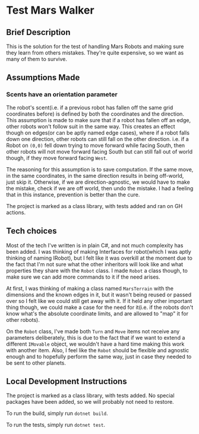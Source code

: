 # Test Mars Walker

## Brief Description
This is the solution for the test of handling Mars Robots and making sure they learn from others mistakes. They're quite expensive, so we want as many of them to survive.

## Assumptions Made

### Scents have an orientation parameter
 The robot's scent(i.e. if a previous robot has fallen off the same grid coordinates before) is defined by both the coordinates and the direction. This assumption is made to make sure that if a robot has fallen off an edge, other robots won't follow suit in the same way. This creates an effect though on edges(or can be aptly named edge cases), where if a robot falls down one direction, other robots can still fall on the other direction. i.e. if a Robot on `(0,0)` fell down trying to move forward while facing South, then other robots will not move forward facing South but can still fall out of world though, if they move forward facing `West`. 

 The reasoning for this assumption is to save computation. If the same move, in the same coordinates, in the same direction results in being off-world, just skip it. Otherwise, if we are direction-agnostic, we would have to make the mistake, check if we are off world, then undo the mistake. I had a feeling that in this instance, prevention is better than the cure.

The project is marked as a class library, with tests added and ran on GH actions.

## Tech choices
Most of the tech I've written is in plain C#, and not much complexity has been added. I was thinking of making Interfaces for robot(which I was aptly thinking of naming IRobot), but I felt like it was overkill at the moment due to the fact that I'm not sure what the other inheritors will look like and what properties they share with the `Robot` class. I made `Robot` a class though, to make sure we can add more commands to it if the need arises.

At first, I was thinking of making a class named `MarsTerrain` with the dimensions and the known edges in it, but it wasn't being reused or passed over so I felt like we could still get away with it. If it held any other important thing though, we could make a case for the need for it(i.e. if the robots don't know what's the absolute coordinate limits, and are allowed to "map" it for other robots).

On the `Robot` class, I've made both `Turn` and `Move` items not receive any parameters deliberately, this is due to the fact that if we want to extend a different `IMovable` object, we wouldn't have a hard time making this work with another item. Also, I feel like the `Robot` should be flexible and agnostic enough and to hopefully perform the same way, just in case they needed to be sent to other planets.

## Local Development Instructions
The project is marked as a class library, with tests added. No special packages have been added, so we will probably not need to restore.

To run the build, simply run `dotnet build`.

To run the tests, simply run `dotnet test`.
